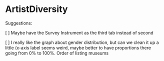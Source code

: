 # ArtistDiversity

Suggestions:

[ ] Maybe have the Survey Instrument as the third tab instead of second

[ ] I really like the graph about gender distribution, but can we clean it up a little (x-axis label seems weird, maybe better to have proportions there going from 0% to 100%. Order of listing museums
